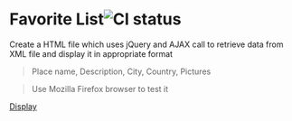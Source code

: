 #  Favorite List![CI status](https://img.shields.io/badge/build-passing-brightgreen.svg)

Create a HTML file which uses jQuery and AJAX call to retrieve data from XML file and display it in appropriate format

> Place name, Description, City, Country, Pictures

> Use Mozilla Firefox browser to test it

[Display](http://leemil.dev.fast.sheridanc.on.ca/SYST2444/Exercise-2/List.html)
